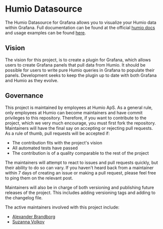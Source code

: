 # Humio Datasource
The Humio Datasource for Grafana allows you to visualize your Humio data within Grafana.
Full documentation can be found at the official [humio docs](https://docs.humio.com/integrations/other/grafana/)
and usage examples can be found [here](https://docs.humio.com/use-cases/grafana-use-case/).

## Vision
The vision for this project, is to create a plugin for Grafana, which allows users to create Grafana panels that pull data from Humio. It should be possible for users to write pure Humio queries in Grafana to populate their panels. Development seeks to keep the plugin up to date with both Grafana and Humio as they evolve. 

## Governance
This project is maintained by employees at Humio ApS.
As a general rule, only employees at Humio can become maintainers and have commit privileges to this repository.
Therefore, if you want to contribute to the project, which we very much encourage, you must first fork the repository.
Maintainers will have the final say on accepting or rejecting pull requests.
As a rule of thumb, pull requests will be accepted if:
 
   * The contribution fits with the project's vision
   * All automated tests have passed
   * The contribution is of a quality comparable to the rest of the project
 
The maintainers will attempt to react to issues and pull requests quickly, but their ability to do so can vary.
If you haven't heard back from a maintainer within 7 days of creating an issue or making a pull request, please feel free to ping them on the relevant post.

Maintainers will also be in charge of both versioning and publishing future releases of the project. This includes adding versioning tags and adding to the changelog file.
 
The active maintainers involved with this project include:
  
   * [Alexander Brandborg](https://github.com/AlexanderBrandborg)
   * [Suzanna Volkov](https://github.com/Suzanna-Volkov)
